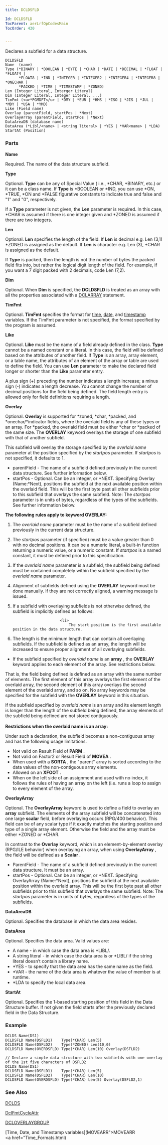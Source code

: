 ```yaml
---
title: DCLDSFLD

Id: DCLDSFLD
TocParent: aerLrfOpCodesMain
TocOrder: 430


---
```


Declares a subfield for a data structure.

```
DCLDSFLD 
Name  (name)
Type (*BINARY | *BOOLEAN | *BYTE | *CHAR | *DATE | *DECIMAL | *FLOAT | *FLOAT4 |
      *FLOAT8 | *IND | *INTEGER | *INTEGER2 | *INTEGER4 | *INTEGER8 | *ONECHAR |
      *PACKED | *TIME | *TIMESTAMP | *ZONED)
Len (Integer Literal, Interger Literal)
Dim (Integer Literal, Integer Literal, ...)
TimFmt (<u>*PGMDFT</u> | *DMY | *EUR | *HMS | *ISO | *JIS | *JUL | *MDY | *USA | *YMD)
Like (Field name)
Overlay (parentField, startPos | *Next)
OverlayArray (parentField, startPos | *Next) 
DataAreaDB (database name)
DataArea (*Libl/<name> | <string literal> | *YES | *VAR<name> | *LDA)
StartAt (Position)
```

### Parts

**Name** 

Required. The name of the data structure subfield.


**Type** 

Optional. **Type** can be any of Special Value ( i.e., *CHAR, *BINARY, etc.) or it can be a class name. If **Type** is *BOOLEAN or *IND, you can use *ON, *TRUE, *ON and *FALSE figurative constants to indicate true and false and "1" and "0", respectively. 

If a **Type** parameter is not given, the **Len** parameter is required. In this case, *CHAR is assumed if there is one integer given and *ZONED is assumed if there are two integers.


**Len** 

Optional. **Len** specifies the length of the field. If **Len** is decimal e.g. Len (3,1) *ZONED is assigned as the default. If **Len** is character e.g. Len (3), *CHAR is assigned as the default. 

If **Type** is packed, then the length is not the number of bytes the packed field fits into, but rather the logical digit length of the field. For example, if you want a 7 digit packed with 2 decimals, code Len (7,2).


**Dim** 

Optional. When **Dim** is specified, the **DCLDSFLD** is treated as an array with all the properties associated with a [DCLARRAY](DCLARRAY.html) statement.


**TimFmt** 

Optional. **TimFmt** specifies the format for [time](Time_Formats.html), [date](Date_Formats.html), and [timestamp](Timestamp_Data_Type.html) variables. If the TimFmt parameter is not specified, the format specified by the program is assumed.


**Like** 

Optional. **Like** must be the name of a field already defined in the class. **Type** cannot be a named constant or a literal. In this case, the field will be defined based on the attributes of another field. If **Type** is an array, array element, or a table name, the attributes of an element of the array or table are used to define the field. You can use **Len** parameter to make the declared field longer or shorter than the **Like** parameter entry. 

A plus sign (+) preceding the number indicates a length increase; a minus sign (-) indicates a length decrease. You cannot change the number of decimal positions for the field being defined. The field length entry is allowed only for field definitions requiring a length.


**Overlay** 

Optional. **Overlay** is supported for *zoned, *char, *packed, and *onechar/*indicator fields, where the overlaid field is any of these types or an array. For *packed, the overlaid field must be either *char or *packed of the same size. The **OVERLAY** keyword overlays the storage of one subfield with that of another subfield.


This subfield will overlay the storage specified by the *overlaid name* parameter at the position specified by the *startpos* parameter. If *startpos* is not specified, it defaults to 1.


- parentField - The name of a subfield defined previously in the current data
                        structure.  See further information below.
- startPos - Optional.  Can be an integer, or *NEXT.  Specifying
                        Overlay (Name:*Next), positions the subfield at the next available position
                        within the overlaid field. This will be the first byte past all other
                        subfields prior to this subfield that overlays the same subfield.  Note:
                        The *startpos*  parameter is in units of bytes, regardless of the
                        types of the subfields.   See further information below.


**The following rules apply to keyword OVERLAY:** 

1. The *overlaid name*  parameter must be the name of a subfield defined previously in the current data
                        structure.
2. The *startpos*  parameter (if specified) must be a value greater than 0
                        with no decimal positions.  It can be a numeric literal, a built-in function returning a numeric value,
                        or a numeric constant. If *startpos*  is a named constant, it must be defined prior to this specification.
3. If the *overlaid name*  parameter is a subfield, the subfield being defined must be contained completely
                        within the subfield specified by the *overlaid name*  parameter.
4. Alignment of subfields defined using the **OVERLAY**  keyword must be done manually. 
                        If they are not correctly aligned, a warning message is issued.
5. If a subfield with overlaying subfields is not otherwise defined, the subfield is implicitly defined as follows: 

                            <li>
                                The start position is the first available position in the data structure.
6. The length is the minimum length that can contain all overlaying subfields. If
                                the subfield is defined as an array, the length will be increased to ensure
                                proper alignment of all overlaying subfields.

</li>

- If the subfield specified by *overlaid name* is an **array** , the **OVERLAY** keyword applies to each element of the array. See restrictions below. 

That is, the field being defined is defined as an array with the same number of elements. The first element of this array overlays the first element of the overlaid array, the second element of this array overlays the second element of the overlaid array, and so on. No array keywords may be specified for the subfield with the **OVERLAY** keyword in this situation. 

If the subfield specified by *overlaid name* is an array and its element length is longer than the length of the subfield being defined, the array elements of the subfield being defined are not stored contiguously. <br /><br /> **Restrictions when the overlaid name is an array:**

Under such a declaration, the subfield becomes a non-contiguous array and has the following usage limitations. 

- Not valid on Result Field of **PARM** .
- Not valid on Factor2 or Result Field of **MOVEA** .
- When used with a **SORTA** , the "parent" array is sorted
                        according to the data values of the non-contiguous array elements.
- Allowed on an **XFOOT** .
- When on the left side of an assignment and used with no index, it follows the
                        rules of having an array on the left (i.e. runs a loop to assign to every
                        element of the array.


**OverlayArray** 

Optional. The **OverlayArray** keyword is used to define a field to overlay an **array** subfield. The elements of the array subfield will be concatenated into one large **scalar** field, before overlaying occurs (RPG/400 behavior). This field can be of any scalar type if it exactly matches the starting position and type of a single array element. Otherwise the field and the array must be either *ZONED or *CHAR.


In contrast to the **Overlay** keyword, which is an element-by-element overlay (RPG/ILE behavior) when overlaying an array, when using **OverlayArray** , the field will be defined as a **Scalar** . 

- ParentField - The name of a subfield defined previously in the current data
                        structure. It must be an array.
- startPos - Optional. Can be an integer, or *NEXT. Specifying
                        OverlayArray (Name:*Next), positions the subfield at the next available position
                        within the overlaid array. This will be the first byte past all other
                        subfields prior to this subfield that overlays the same subfield.  Note:
                        The *startpos*  parameter is in units of bytes, regardless of the
                        types of the subfields.<br />


**DataAreaDB** 

Optional. Specifies the database in which the data area resides.


**DataArea** 

Optional. Specifies the data area. Valid values are:


- A name - in which case the data area is *LIBL/<name>.
- A string literal - in which case the data area is <string literal>
                        or *LIBL/<string literal> if the string literal doesn’t contain a library name.
- *YES -  to specify that the data area has the same name as the field.
- *VAR <name> - the name of the data area is whatever the value of
                        member <name> is at runtime.
- *LDA to specify the local data area.


**StartAt** 

Optional. Specifies the 1-based starting position of this field in the Data Structure buffer. If not given the field starts after the previously declared field in the Data Structure.


### Example

```
DCLDS Name(DS1)
DCLDSFLD Name(DSFLD1)    Type(*CHAR) Len(5)
DCLDSFLD Name(DSFLD2)    Type(*ZONED) Len(10,0)
DCLDSFLD Name(OVERDSFLD) Type(*CHAR) Len(10) Overlay(DSFLD2)
```
        
```
// Declare a simple data structure with two subfields with one overlay of the 1st five characters of DSFLD2
DCLDS Name(DS1)
DCLDSFLD Name(DSFLD1)    Type(*CHAR) Len(5)
DCLDSFLD Name(DSFLD2)    Type(*CHAR) Len(10)
DCLDSFLD Name(OVERDSFLD) Type(*CHAR) Len(5) Overlay(DSFLD2,1)
```

### See Also
[DCLDS](DCLDS.html)

[DclFmtCycleAttr](DCLFMTCYCLEATTR.html)

[DCLOVERLAYGROUP](DCLOVERLAYGROUP.html)

[Time, Date, and Timestamp variables](MOVEARR">MOVEARR</a> <br /> <a href="Time_Formats.html) 
